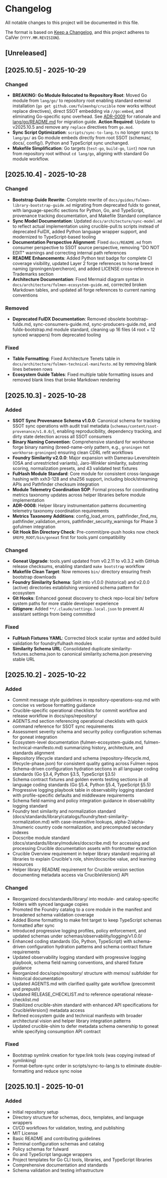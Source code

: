 # Changelog

All notable changes to this project will be documented in this file.

The format is based on [Keep a Changelog](https://keepachangelog.com/en/1.0.0/),
and this project adheres to CalVer (`YYYY.MM.REVISION`).

## [Unreleased]

## [2025.10.5] - 2025-10-29

### Changed

- **BREAKING: Go Module Relocated to Repository Root**: Moved Go module from `lang/go/` to repository root enabling standard external installation (`go get github.com/fulmenhq/crucible` now works without replace directives), direct SSOT embedding via `//go:embed`, and eliminating Go-specific sync overhead. See [ADR-0009](docs/architecture/decisions/ADR-0009-go-module-root-relocation.md) for rationale and [lang/go/README.md](lang/go/README.md) for migration guide. **Action Required**: Update to v2025.10.5 and remove any `replace` directives from `go.mod`.
- **Sync Script Optimization**: `scripts/sync-to-lang.ts` no longer syncs to `lang/go/` as Go module embeds directly from root SSOT (schemas/, docs/, config/). Python and TypeScript sync unchanged.
- **Makefile Simplification**: Go targets (`test-go`, `build-go`, `lint`) now run from repository root without `cd lang/go`, aligning with standard Go module workflow.

## [2025.10.4] - 2025-10-28

### Changed

- **Bootstrap Guide Rewrite**: Complete rewrite of `docs/guides/fulmen-library-bootstrap-guide.md` migrating from deprecated fuldx to goneat, with language-specific sections for Python, Go, and TypeScript, provenance tracking documentation, and Makefile Standard compliance
- **Sync Model Documentation**: Updated `docs/architecture/sync-model.md` to reflect actual implementation using crucible-pull.ts scripts instead of deprecated FulDX, added Python language wrapper support, and modernized to TypeScript-based tooling
- **Documentation Perspective Alignment**: Fixed `docs/README.md` from consumer perspective to SSOT source perspective, removing "DO NOT EDIT" warnings and correcting internal path references
- **README Enhancements**: Added Python test badge for complete CI coverage visibility, updated Layer 2 forge references to horse breed naming (groningen/percheron), and added LICENSE cross-reference in Trademarks section
- **Architecture Documentation**: Fixed Mermaid diagram syntax in `docs/architecture/fulmen-ecosystem-guide.md`, corrected broken Markdown tables, and updated all forge references to current naming conventions

### Removed

- **Deprecated FulDX Documentation**: Removed obsolete bootstrap-fuldx.md, sync-consumers-guide.md, sync-producers-guide.md, and fuldx-bootstrap.md module standard, cleaning up 16 files (4 root + 12 synced wrappers) from deprecated tooling

### Fixed

- **Table Formatting**: Fixed Architecture Tenets table in `docs/architecture/fulmen-technical-manifesto.md` by removing blank lines between rows
- **Ecosystem Guide Tables**: Fixed multiple table formatting issues and removed blank lines that broke Markdown rendering

## [2025.10.3] - 2025-10-28

### Added

- **SSOT Sync Provenance Schema v1.0.0**: Canonical schema for tracking SSOT sync operations with audit trail metadata (`schemas/content/ssot-provenance/v1.0.0/`), enabling reproducibility, dependency tracking, and dirty state detection across all SSOT consumers
- **Binary Naming Convention**: Comprehensive standard for workhorse forge binary naming (breed-name-only pattern, e.g., `groningen` not `workhorse-groningen`) ensuring clean CDRL refit workflows
- **Foundry Similarity v2.0.0**: Major expansion with Damerau-Levenshtein (OSA and unrestricted variants), Jaro-Winkler similarity, substring scoring, normalization presets, and 43 validated test fixtures
- **FulHash Module Standard**: Core module for consistent cross-language hashing with xxh3-128 and sha256 support, including block/streaming APIs and Pathfinder checksum integration
- **Module Telemetry Coordination SOP**: Formal process for coordinating metrics taxonomy updates across helper libraries before module implementation
- **ADR-0008**: Helper library instrumentation patterns documenting telemetry taxonomy coordination requirements
- **Metrics Taxonomy Additions**: config_load_errors, pathfinder_find_ms, pathfinder_validation_errors, pathfinder_security_warnings for Phase 3 gofulmen integration
- **Git Hook Bin Directory Check**: Pre-commit/pre-push hooks now check `$REPO_ROOT/bin/goneat` first for tools.yaml compatibility

### Changed

- **Goneat Upgrade**: tools.yaml updated from v0.2.11 to v0.3.2 with GitHub release checksums, enabling standard `make bootstrap` workflow
- **Makefile Clean Target**: Now removes `bin/` directory ensuring fresh bootstrap downloads
- **Foundry Similarity Schema**: Split into v1.0.0 (historical) and v2.0.0 (active) directories establishing versioned schema pattern for ecosystem
- **Git Hooks**: Enhanced goneat discovery to check repo-local bin/ before system paths for more stable developer experience
- **Gitignore**: Added `**/.claude/settings.local.json` to prevent AI assistant settings from being committed

### Fixed

- **FulHash Fixtures YAML**: Corrected block scalar syntax and added build validation for foundry/fulhash modules
- **Similarity Schema URL**: Consolidated duplicate similarity-fixtures.schema.json to canonical similarity.schema.json preserving stable URL

## [2025.10.2] - 2025-10-22

### Added

- Commit message style guidelines in repository-operations-sop.md with concise vs verbose formatting guidance
- Crucible-specific operational checklists for commit workflow and release workflow in docs/ops/repository/
- AGENTS.md section referencing operational checklists with quick command reference for SSOT sync requirements
- Assessment severity schema and security policy configuration schemas for goneat integration
- Ecosystem-level documentation (fulmen-ecosystem-guide.md, fulmen-technical-manifesto.md) summarizing history, architecture, and standards alignment
- Repository lifecycle standard and schema (repository-lifecycle.md, lifecycle-phase.json) for consistent quality gating across Fulmen repos
- Schema-driven configuration hydration sections in all language coding standards (Go §3.4, Python §3.5, TypeScript §3.5)
- Schema contract fixtures and golden events testing sections in all language coding standards (Go §5.4, Python §5.4, TypeScript §5.5)
- Progressive logging playbook table in observability logging standard with profile-specific defaults and middleware requirements
- Schema field naming and policy integration guidance in observability logging standard
- Foundry text similarity and normalization standard (docs/standards/library/catalogs/foundry/text-similarity-normalization.md) with case-insensitive lookups, alpha-2/alpha-3/numeric country code normalization, and precomputed secondary indexes
- Docscribe module standard (docs/standards/library/modules/docscribe.md) for accessing and processing Crucible documentation assets with frontmatter extraction
- Crucible Overview requirement in helper library standard requiring all libraries to explain Crucible's role, shim/docscribe value, and learning resources
- Helper library README requirement for Crucible version section documenting metadata access via CrucibleVersion() API

### Changed

- Reorganized docs/standards/library/ into module- and catalog-specific folders with synced language copies
- Promoted the Foundry catalog to a core module in the manifest and broadened schema validation coverage
- Added Biome formatting to make fmt target to keep TypeScript schemas formatted after sync
- Introduced progressive logging profiles, policy enforcement, and updated schemas under schemas/observability/logging/v1.0.0/
- Enhanced coding standards (Go, Python, TypeScript) with schema-driven configuration hydration patterns and schema contract fixture requirements
- Updated observability logging standard with progressive logging playbook, schema field naming conventions, and shared fixture guidance
- Reorganized docs/ops/repository/ structure with memos/ subfolder for historical documentation
- Updated AGENTS.md with clarified quality gate workflow (precommit and prepush)
- Updated RELEASE_CHECKLIST.md to reference operational release-checklist.md
- Stabilized crucible-shim standard with enhanced API specifications for CrucibleVersion() metadata access
- Refined ecosystem guide and technical manifesto with broader architectural vision and helper library integration patterns
- Updated crucible-shim to defer metadata schema ownership to goneat while specifying consumption API contract

### Fixed

- Bootstrap symlink creation for type:link tools (was copying instead of symlinking)
- Format-before-sync order in scripts/sync-to-lang.ts to eliminate double-formatting and reduce sync noise

## [2025.10.1] - 2025-10-01

### Added

- Initial repository setup
- Directory structure for schemas, docs, templates, and language wrappers
- CI/CD workflows for validation, testing, and publishing
- MIT License
- Basic README and contributing guidelines
- Terminal configuration schemas and catalog
- Policy schemas for fulward
- Go and TypeScript language wrappers
- Project templates for Go CLI tools, libraries, and TypeScript libraries
- Comprehensive documentation and standards
- Schema validation and testing infrastructure

